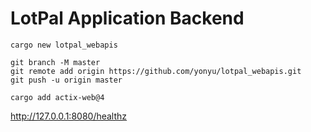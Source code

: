 # LotPal Application Backend

```
cargo new lotpal_webapis

git branch -M master
git remote add origin https://github.com/yonyu/lotpal_webapis.git
git push -u origin master

cargo add actix-web@4
```

http://127.0.0.1:8080/healthz

